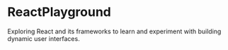 # ReactPlayground

Exploring React and its frameworks to learn and experiment with building dynamic user interfaces.
